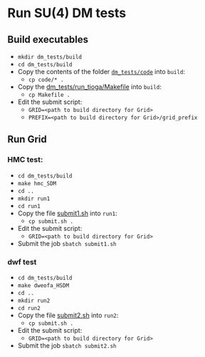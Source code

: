 # Run SU(4) DM tests

## Build executables
- `mkdir dm_tests/build`
- `cd dm_tests/build`
- Copy the contents of the folder [`dm_tests/code`](https://github.com/vmos1/su4_dm_grid_lsd/tree/develop/dm_tests/code) into `build`: 
  - `cp code/* .`
- Copy the [dm_tests/run_tioga/Makefile](https://github.com/vmos1/su4_dm_grid_lsd/blob/develop/dm_tests/run_tioga/Makefile) into `build`: 
  - `cp Makefile .`
- Edit the submit script:
  - `GRID=<path to build directory for Grid>`
  - `PREFIX=<path to build directory for Grid>/grid_prefix`
  
## Run Grid
### HMC test:
- `cd dm_tests/build`
- `make hmc_SDM`
- `cd ..`
- `mkdir run1`
- `cd run1`
- Copy the file [submit1.sh](https://github.com/vmos1/su4_dm_grid_lsd/blob/develop/dm_tests/run_tioga/submit.sh) into `run1`:
  - `cp submit.sh .`
- Edit the submit script:
  - `GRID=<path to build directory for Grid>`
- Submit the job `sbatch submit1.sh`

### dwf test
- `cd dm_tests/build`
- `make dweofa_HSDM`
- `cd ..`
- `mkdir run2`
- `cd run2`
- Copy the file [submit2.sh](https://github.com/vmos1/su4_dm_grid_lsd/blob/develop/dm_tests/run_tioga/submit2.sh) into `run2`:
  - `cp submit.sh .`
- Edit the submit script:
  - `GRID=<path to build directory for Grid>`
- Submit the job `sbatch submit2.sh`
